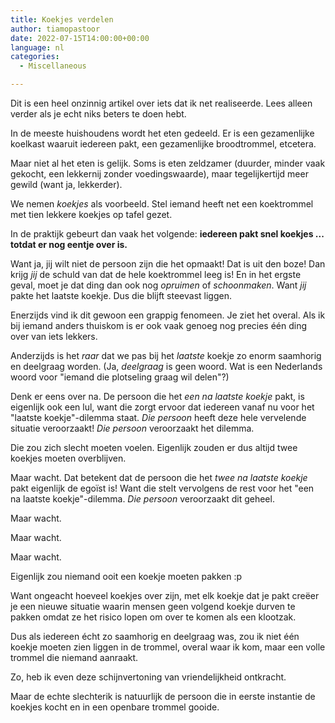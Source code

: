 ```yaml
---
title: Koekjes verdelen
author: tiamopastoor
date: 2022-07-15T14:00:00+00:00
language: nl
categories:
  - Miscellaneous

---
```

Dit is een heel onzinnig artikel over iets dat ik net realiseerde. Lees alleen verder als je echt niks beters te doen hebt.

In de meeste huishoudens wordt het eten gedeeld. Er is een gezamenlijke koelkast waaruit iedereen pakt, een gezamenlijke broodtrommel, etcetera.

Maar niet al het eten is gelijk. Soms is eten zeldzamer (duurder, minder vaak gekocht, een lekkernij zonder voedingswaarde), maar tegelijkertijd meer gewild (want ja, lekkerder).

We nemen _koekjes_ als voorbeeld. Stel iemand heeft net een koektrommel met tien lekkere koekjes op tafel gezet.

In de praktijk gebeurt dan vaak het volgende: **iedereen pakt snel koekjes ... totdat er nog eentje over is.**

Want ja, jij wilt niet de persoon zijn die het opmaakt! Dat is uit den boze! Dan krijg _jij_ de schuld van dat de hele koektrommel leeg is! En in het ergste geval, moet je dat ding dan ook nog _opruimen_ of _schoonmaken_. Want _jij_ pakte het laatste koekje. Dus die blijft steevast liggen.

Enerzijds vind ik dit gewoon een grappig fenomeen. Je ziet het overal. Als ik bij iemand anders thuiskom is er ook vaak genoeg nog precies één ding over van iets lekkers.

Anderzijds is het _raar_ dat we pas bij het _laatste_ koekje zo enorm saamhorig en deelgraag worden. (Ja, _deelgraag_ is geen woord. Wat is een Nederlands woord voor "iemand die plotseling graag wil delen"?)

Denk er eens over na. De persoon die het _een na laatste koekje_ pakt, is eigenlijk ook een lul, want die zorgt ervoor dat iedereen vanaf nu voor het "laatste koekje"-dilemma staat. _Die persoon_ heeft deze hele vervelende situatie veroorzaakt! _Die persoon_ veroorzaakt het dilemma.

Die zou zich slecht moeten voelen. Eigenlijk zouden er dus altijd twee koekjes moeten overblijven.

Maar wacht. Dat betekent dat de persoon die het _twee na laatste koekje_ pakt eigenlijk de egoïst is! Want die stelt vervolgens de rest voor het "een na laatste koekje"-dilemma. _Die persoon_ veroorzaakt dit geheel.

Maar wacht.

Maar wacht.

Maar wacht.

Eigenlijk zou niemand ooit een koekje moeten pakken :p 

Want ongeacht hoeveel koekjes over zijn, met elk koekje dat je pakt creëer je een nieuwe situatie waarin mensen geen volgend koekje durven te pakken omdat ze het risico lopen om over te komen als een klootzak.

Dus als iedereen écht zo saamhorig en deelgraag was, zou ik niet één koekje moeten zien liggen in de trommel, overal waar ik kom, maar een volle trommel die niemand aanraakt. 

Zo, heb ik even deze schijnvertoning van vriendelijkheid ontkracht.

Maar de echte slechterik is natuurlijk de persoon die in eerste instantie de koekjes kocht en in een openbare trommel gooide.